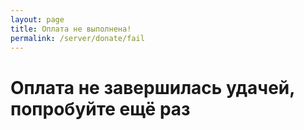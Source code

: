 ```yaml
---
layout: page
title: Оплата не выполнена!
permalink: /server/donate/fail
---
```


# Оплата не завершилась удачей, попробуйте ещё раз
